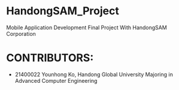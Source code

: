 # HandongSAM_Project
Mobile Application Development Final Project
With HandongSAM Corporation

# CONTRIBUTORS:
* 21400022 Younhong Ko, Handong Global University Majoring in Advanced Computer Engineering
